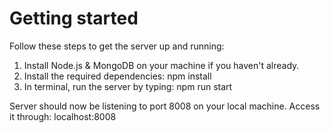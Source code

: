 # Getting started

Follow these steps to get the server up and running:
  1) Install Node.js & MongoDB on your machine if you haven't already.
  2) Install the required dependencies: npm install
  3) In terminal, run the server by typing: npm run start

Server should now be listening to port 8008 on your local machine.
Access it through: localhost:8008
